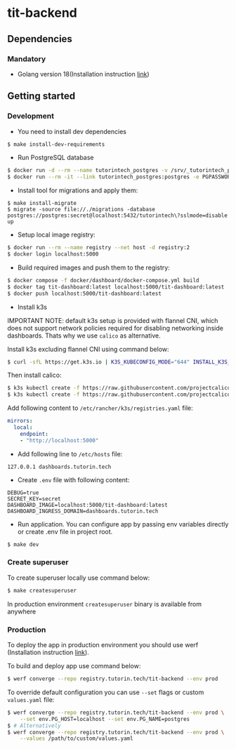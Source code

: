 # tit-backend

## Dependencies

### Mandatory

- Golang version 18(Installation instruction [link](https://go.dev/doc/install))

## Getting started

### Development

- You need to install dev dependencies

```bash
$ make install-dev-requirements
```

- Run PostgreSQL database

```bash
$ docker run -d --rm --name tutorintech_postgres -v /srv/_tutorintech_postgres:/var/lib/postgresql/data -e POSTGRES_PASSWORD=secret -p 5432:5432 -d postgres:15-alpine
$ docker run --rm -it --link tutorintech_postgres:postgres -e PGPASSWORD=secret postgres:15-alpine createdb -h postgres -U postgres tutorintech
```

- Install tool for migrations and apply them:

```
$ make install-migrate
$ migrate -source file://./migrations -database postgres://postgres:secret@localhost:5432/tutorintech\?sslmode=disable up
```

- Setup local image registry:

```bash
$ docker run --rm --name registry --net host -d registry:2 
$ docker login localhost:5000
```

- Build required images and push them to the registry:

```bash
$ docker compose -f docker/dashboard/docker-compose.yml build
$ docker tag tit-dashboard:latest localhost:5000/tit-dashboard:latest
$ docker push localhost:5000/tit-dashboard:latest
```

- Install k3s

IMPORTANT NOTE: default k3s setup is provided with flannel CNI,
which does not support network policies required for disabling networking inside dashboards.
Thats why we use `calico` as alternative.

Install k3s excluding flannel CNI using command below:

```bash
$ curl -sfL https://get.k3s.io | K3S_KUBECONFIG_MODE="644" INSTALL_K3S_EXEC="--flannel-backend=none --cluster-cidr=192.168.0.0/16 --disable-network-policy" sh -
```

Then install calico:

```bash
$ k3s kubectl create -f https://raw.githubusercontent.com/projectcalico/calico/v3.26.0/manifests/tigera-operator.yaml
$ k3s kubectl create -f https://raw.githubusercontent.com/projectcalico/calico/v3.26.0/manifests/custom-resources.yaml
```

Add following content to `/etc/rancher/k3s/registries.yaml` file:
```yaml
mirrors:
  local:
    endpoint:
    - "http://localhost:5000"
```

- Add following line to `/etc/hosts` file:

```
127.0.0.1 dashboards.tutorin.tech
```

- Create `.env` file with following content:

```dotenv
DEBUG=true
SECRET_KEY=secret
DASHBOARD_IMAGE=localhost:5000/tit-dashboard:latest
DASHBOARD_INGRESS_DOMAIN=dashboards.tutorin.tech
```

- Run application. You can configure app by passing env variables directly or create .env 
file in project root.

```bash
$ make dev
```

### Create superuser

To create superuser locally use command below:

```bash
$ make createsuperuser
```

In production environment `createsuperuser` binary is available from anywhere

### Production

To deploy the app in production environment you should use werf
(Installation instruction [link](https://werf.io/documentation/v1.2/#installing-werf)).

To build and deploy app use command below:
```bash
$ werf converge --repo registry.tutorin.tech/tit-backend --env prod
```

To override default configuration you can use `--set` flags or custom `values.yaml` file:
```bash
$ werf converge --repo registry.tutorin.tech/tit-backend --env prod \
    --set env.PG_HOST=localhost --set env.PG_NAME=postgres
$ # Alternatively
$ werf converge --repo registry.tutorin.tech/tit-backend --env prod \
    --values /path/to/custom/values.yaml
```
